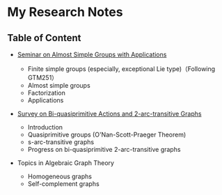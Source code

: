 My Research Notes
====================

Table of Content
---------------

- [Seminar on Almost Simple Groups with Applications](https://github.com/ocbaby/research_notes/blob/main/ASGA_worknotes.pdf)
  - Finite simple groups (especially, exceptional Lie type)（Following GTM251）
  - Almost simple groups
  - Factorization
  - Applications

- [Survey on Bi-quasiprimitive Actions and 2-arc-transitive Graphs](https://github.com/ocbaby/research_notes/blob/main/biqp_2arctrans_graph.pdf)
  - Introduction
  - Quasiprimitive groups (O'Nan-Scott-Praeger Theorem)
  - s-arc-transitive graphs
  - Progress on bi-quasiprimitive 2-arc-transitive graphs

- Topics in Algebraic Graph Theory
  - Homogeneous graphs
  - Self-complement graphs

